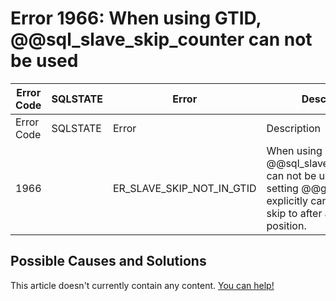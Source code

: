 
# Error 1966: When using GTID, @@sql_slave_skip_counter can not be used


| Error Code | SQLSTATE | Error | Description |
| --- | --- | --- | --- |
| Error Code | SQLSTATE | Error | Description |
| 1966 |  | ER_SLAVE_SKIP_NOT_IN_GTID | When using GTID, @@sql_slave_skip_counter can not be used. Instead, setting @@gtid_slave_pos explicitly can be used to skip to after a given GTID position. |




## Possible Causes and Solutions


This article doesn't currently contain any content. [You can help!](/kb/en/writing-and-editing-knowledge-base-articles/)

